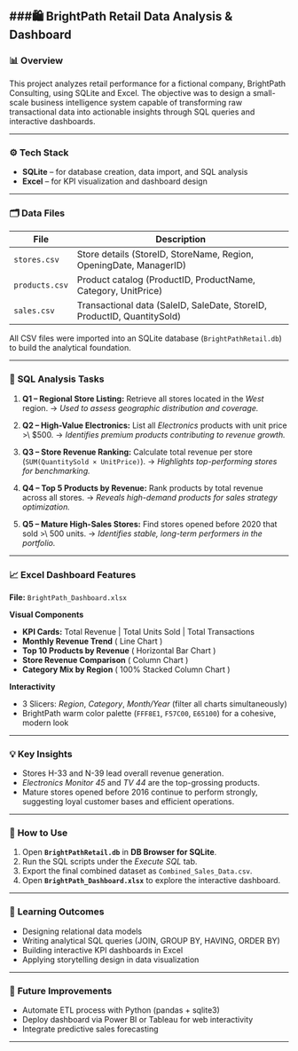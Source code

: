 ###🛍️ BrightPath Retail Data Analysis & Dashboard
---
### 📊 **Overview**

This project analyzes retail performance for a fictional company, BrightPath Consulting, using SQLite and Excel. The objective was to design a small-scale business intelligence system capable of transforming raw transactional data into actionable insights through SQL queries and interactive dashboards.

---

### ⚙️ **Tech Stack**

* **SQLite** – for database creation, data import, and SQL analysis
* **Excel** – for KPI visualization and dashboard design


---

### 🗂️ **Data Files**

| File           | Description                                                             |
| -------------- | ----------------------------------------------------------------------- |
| `stores.csv`   | Store details (StoreID, StoreName, Region, OpeningDate, ManagerID)      |
| `products.csv` | Product catalog (ProductID, ProductName, Category, UnitPrice)           |
| `sales.csv`    | Transactional data (SaleID, SaleDate, StoreID, ProductID, QuantitySold) |

All CSV files were imported into an SQLite database (`BrightPathRetail.db`) to build the analytical foundation.

---
### 🧠 **SQL Analysis Tasks**

1. **Q1 – Regional Store Listing:**
   Retrieve all stores located in the *West* region.
   → *Used to assess geographic distribution and coverage.*

2. **Q2 – High-Value Electronics:**
   List all *Electronics* products with unit price >\ $500.
   → *Identifies premium products contributing to revenue growth.*

3. **Q3 – Store Revenue Ranking:**
   Calculate total revenue per store (`SUM(QuantitySold × UnitPrice)`).
   → *Highlights top-performing stores for benchmarking.*

4. **Q4 – Top 5 Products by Revenue:**
   Rank products by total revenue across all stores.
   → *Reveals high-demand products for sales strategy optimization.*

5. **Q5 – Mature High-Sales Stores:**
   Find stores opened before 2020 that sold >\ 500 units.
   → *Identifies stable, long-term performers in the portfolio.*

---
### 📈 **Excel Dashboard Features**

**File:** `BrightPath_Dashboard.xlsx`

**Visual Components**

* **KPI Cards:** Total Revenue | Total Units Sold | Total Transactions
* **Monthly Revenue Trend** ( Line Chart )
* **Top 10 Products by Revenue** ( Horizontal Bar Chart )
* **Store Revenue Comparison** ( Column Chart )
* **Category Mix by Region** ( 100% Stacked Column Chart )

**Interactivity**

* 3 Slicers: *Region*, *Category*, *Month/Year* (filter all charts simultaneously)
* BrightPath warm color palette (`FFF8E1`, `F57C00`, `E65100`) for a cohesive, modern look

---

### 💡 **Key Insights**

* Stores H-33 and N-39 lead overall revenue generation.
* *Electronics Monitor 45* and *TV 44* are the top-grossing products.
* Mature stores opened before 2016 continue to perform strongly, suggesting loyal customer bases and efficient operations.

---

### 🚀 **How to Use**

1. Open **`BrightPathRetail.db`** in **DB Browser for SQLite**.
2. Run the SQL scripts under the *Execute SQL* tab.
3. Export the final combined dataset as `Combined_Sales_Data.csv`.
4. Open **`BrightPath_Dashboard.xlsx`** to explore the interactive dashboard.

---

### 🧭 **Learning Outcomes**

* Designing relational data models
* Writing analytical SQL queries (JOIN, GROUP BY, HAVING, ORDER BY)
* Building interactive KPI dashboards in Excel
* Applying storytelling design in data visualization

---

### 📌 **Future Improvements**

* Automate ETL process with Python (pandas + sqlite3)
* Deploy dashboard via Power BI or Tableau for web interactivity
* Integrate predictive sales forecasting

---


